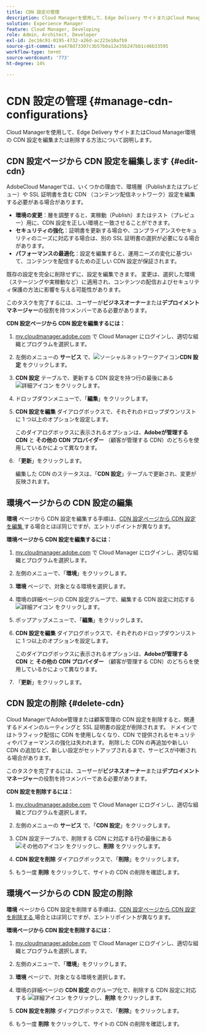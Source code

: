 ```yaml
---
title: CDN 設定の管理
description: Cloud Managerを使用して、Edge Delivery サイトまたはCloud Manager環境の CDN 設定を編集、更新、削除する方法について説明します。
solution: Experience Manager
feature: Cloud Manager, Developing
role: Admin, Architect, Developer
exl-id: 2ec16c91-0195-4732-a26d-ac223e10afb9
source-git-commit: ea478d73307c3b57b0a12e35b247bb1c46b33595
workflow-type: tm+mt
source-wordcount: '773'
ht-degree: 14%

---
```


# CDN 設定の管理 {#manage-cdn-configurations}

Cloud Managerを使用して、Edge Delivery サイトまたはCloud Manager環境の CDN 設定を編集または削除する方法について説明します。

## CDN 設定ページから CDN 設定を編集します {#edit-cdn}

AdobeCloud Managerでは、いくつかの理由で、環境層（Publishまたはプレビュー）や SSL 証明書を含む CDN （コンテンツ配信ネットワーク）設定を編集する必要がある場合があります。

* **環境の変更**：層を調整すると、実稼動（Publish）またはテスト（プレビュー）用に、CDN 設定を正しい環境と一致させることができます。
* **セキュリティの強化**：証明書を更新する場合や、コンプライアンスやセキュリティのニーズに対応する場合は、別の SSL 証明書の選択が必要になる場合があります。
* **パフォーマンスの最適化**：設定を編集すると、運用ニーズの変化に基づいて、コンテンツを配信するための正しい CDN 設定が保証されます。

既存の設定を完全に削除せずに、設定を編集できます。 変更は、選択した環境（ステージングや実稼動など）に適用され、コンテンツの配信およびセキュリティ保護の方法に影響を与える可能性があります。

このタスクを完了するには、ユーザーが&#x200B;**ビジネスオーナー**&#x200B;または&#x200B;**デプロイメントマネージャー**&#x200B;の役割を持つメンバーである必要があります。

**CDN 設定ページから CDN 設定を編集するには：**

1. [my.cloudmanager.adobe.com](https://my.cloudmanager.adobe.com/) で Cloud Manager にログインし、適切な組織とプログラムを選択します。
1. 左側のメニューの **サービス** で、![ ソーシャルネットワークアイコン ](https://spectrum.adobe.com/static/icons/workflow_18/Smock_SocialNetwork_18_N.svg)**CDN 設定** をクリックします。
1. **CDN 設定** テーブルで、更新する CDN 設定を持つ行の最後にある ![ 詳細アイコン ](https://spectrum.adobe.com/static/icons/workflow_18/Smock_More_18_N.svg) をクリックします。

1. ドロップダウンメニューで、「**編集**」をクリックします。

1. **CDN 設定を編集** ダイアログボックスで、それぞれのドロップダウンリストに 1 つ以上のオプションを設定します。

   このダイアログボックスに表示されるオプションは、**Adobeが管理する CDN** と **その他の CDN プロバイダー** （顧客が管理する CDN）のどちらを使用しているかによって異なります。

1. 「**更新**」をクリックします。

   編集した CDN のステータスは、「**CDN 設定**」テーブルで更新され、変更が反映されます。


## 環境ページからの CDN 設定の編集

**環境** ページから CDN 設定を編集する手順は、[CDN 設定ページから CDN 設定を編集 ](#edit-cdn) する場合とほぼ同じですが、エントリポイントが異なります。

**環境ページから CDN 設定を編集するには：**

1. [my.cloudmanager.adobe.com](https://my.cloudmanager.adobe.com/) で Cloud Manager にログインし、適切な組織とプログラムを選択します。

1. 左側のメニューで、「**環境**」をクリックします。

1. **環境** ページで、対象となる環境を選択します。

1. 環境の詳細ページの CDN 設定グループで、編集する CDN 設定に対応する ![ 詳細アイコン ](https://spectrum.adobe.com/static/icons/workflow_18/Smock_More_18_N.svg) をクリックします。

1. ポップアップメニューで、「**編集**」をクリックします。

1. **CDN 設定を編集** ダイアログボックスで、それぞれのドロップダウンリストに 1 つ以上のオプションを設定します。

   このダイアログボックスに表示されるオプションは、**Adobeが管理する CDN** と **その他の CDN プロバイダー** （顧客が管理する CDN）のどちらを使用しているかによって異なります。

1. 「**更新**」をクリックします。


<!-- ## Go live readiness {#go-live-readiness} 

1. ADD STEPS -->


## CDN 設定の削除 {#delete-cdn}

Cloud ManagerでAdobe管理または顧客管理の CDN 設定を削除すると、関連するドメインのルーティングと SSL 証明書の設定が削除されます。 ドメインではトラフィック配信に CDN を使用しなくなり、CDN で提供されるセキュリティやパフォーマンスの強化は失われます。 削除した CDN の再追加や新しい CDN の追加など、新しい設定がセットアップされるまで、サービスが中断される場合があります。

このタスクを完了するには、ユーザーが&#x200B;**ビジネスオーナー**&#x200B;または&#x200B;**デプロイメントマネージャー**&#x200B;の役割を持つメンバーである必要があります。

**CDN 設定を削除するには：**

1. [my.cloudmanager.adobe.com](https://my.cloudmanager.adobe.com/) で Cloud Manager にログインし、適切な組織とプログラムを選択します。

1. 左側のメニューの **サービス** で、「**CDN 設定**」をクリックします。

1. CDN 設定テーブルで、削除する CDN に対応する行の最後にある ![ その他のアイコン ](https://spectrum.adobe.com/static/icons/workflow_18/Smock_More_18_N.svg) をクリックし、**削除** をクリックします。

1. **CDN 設定を削除** ダイアログボックスで、「**削除**」をクリックします。

1. もう一度 **削除** をクリックして、サイトの CDN の削除を確認します。


## 環境ページからの CDN 設定の削除

**環境** ページから CDN 設定を削除する手順は、[CDN 設定ページから CDN 設定を削除する ](#edit-cdn) 場合とほぼ同じですが、エントリポイントが異なります。

**環境ページから CDN 設定を削除するには：**

1. [my.cloudmanager.adobe.com](https://my.cloudmanager.adobe.com/) で Cloud Manager にログインし、適切な組織とプログラムを選択します。

1. 左側のメニューで、「**環境**」をクリックします。

1. **環境** ページで、対象となる環境を選択します。

1. 環境の詳細ページの **CDN 設定** のグループ化で、削除する CDN 設定に対応する ![ 詳細アイコン ](https://spectrum.adobe.com/static/icons/workflow_18/Smock_More_18_N.svg) をクリックし、**削除** をクリックします。

1. **CDN 設定を削除** ダイアログボックスで、「**削除**」をクリックします。

1. もう一度 **削除** をクリックして、サイトの CDN の削除を確認します。

